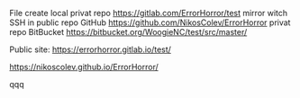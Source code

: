 File create local
privat repo
https://gitlab.com/ErrorHorror/test
mirror witch SSH in public repo GitHub
https://github.com/NikosColev/ErrorHorror
privat repo BitBucket
https://bitbucket.org/WoogieNC/test/src/master/

Public site:
https://errorhorror.gitlab.io/test/

https://nikoscolev.github.io/ErrorHorror/

qqq


